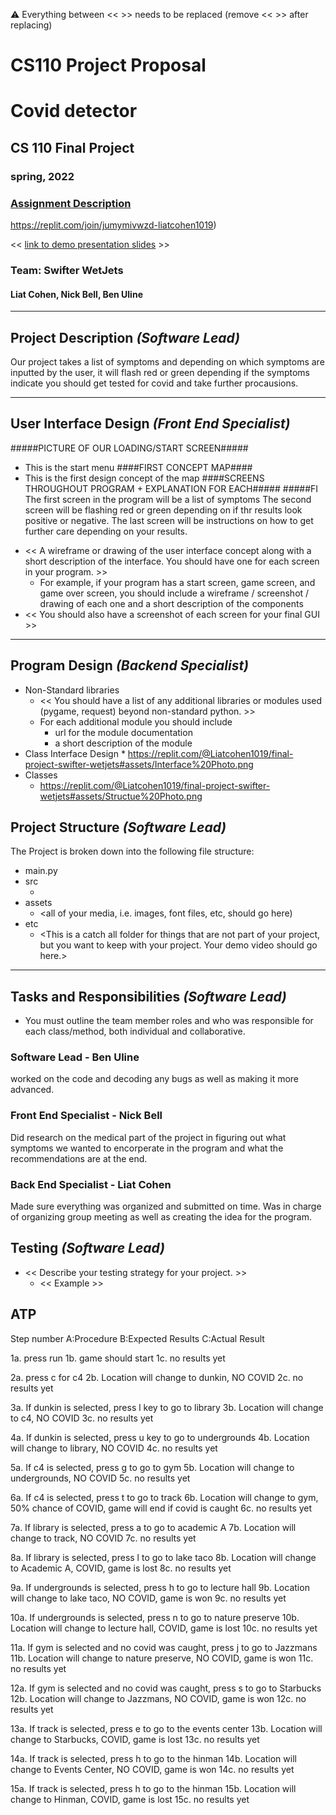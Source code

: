 :warning: Everything between << >> needs to be replaced (remove << >> after replacing)
# CS110 Project Proposal
# Covid detector
## CS 110 Final Project
### spring, 2022
### [Assignment Description](https://docs.google.com/document/d/1H4R6yLL7som1lglyXWZ04RvTp_RvRFCCBn6sqv-82ps/edit#)

https://replit.com/join/jumymivwzd-liatcohen1019)

<< [link to demo presentation slides](#) >>

### Team:  Swifter WetJets 
####  Liat Cohen, Nick Bell, Ben Uline 

***

## Project Description *(Software Lead)*

Our project takes a list of symptoms and depending on which symptoms are inputted by the user, it will flash red or green depending if the symptoms indicate you should get tested for covid and take further procausions. 
***    

## User Interface Design *(Front End Specialist)*
#####PICTURE OF OUR LOADING/START SCREEN#####
 - This is the start menu
####FIRST CONCEPT MAP####
- This is the first design concept of the map
####SCREENS THROUGHOUT PROGRAM + EXPLANATION FOR EACH#####
#####FI
The first screen in the program will be a list of symptoms
The second screen will be flashing red or green depending on if thr results look positive or negative. 
The last screen will be instructions on how to get further care depending on your results. 
* << A wireframe or drawing of the user interface concept along with a short description of the interface. You should have one for each screen in your program. >>
    * For example, if your program has a start screen, game screen, and game over screen, you should include a wireframe / screenshot / drawing of each one and a short description of the components
* << You should also have a screenshot of each screen for your final GUI >>

***        

## Program Design *(Backend Specialist)*

* Non-Standard libraries
    * << You should have a list of any additional libraries or modules used (pygame, request) beyond non-standard python. >>
    * For each additional module you should include
        * url for the module documentation
        * a short description of the module
* Class Interface Design
         * https://replit.com/@Liatcohen1019/final-project-swifter-wetjets#assets/Interface%20Photo.png
* Classes
   * https://replit.com/@Liatcohen1019/final-project-swifter-wetjets#assets/Structue%20Photo.png

## Project Structure *(Software Lead)*

The Project is broken down into the following file structure:

* main.py
* src
    * <all of your python files should go here>
* assets
    * <all of your media, i.e. images, font files, etc, should go here)
* etc
    * <This is a catch all folder for things that are not part of your project, but you want to keep with your project. Your demo video should go here.>

***

## Tasks and Responsibilities *(Software Lead)*

   * You must outline the team member roles and who was responsible for each class/method, both individual and collaborative.

### Software Lead - Ben Uline 
worked on the code and decoding any bugs as well as making it more advanced.

### Front End Specialist - Nick Bell
Did research on the medical part of the project in figuring out what symptoms we wanted to encorperate in the program and what the recommendations are at the end. 

### Back End Specialist - Liat Cohen 
Made sure everything was organized and submitted on time. Was in charge of organizing group meeting as well as creating the idea for the program. 

## Testing *(Software Lead)*

* << Describe your testing strategy for your project. >>
    * << Example >>

## ATP
Step number
A:Procedure
B:Expected Results
C:Actual Result

1a. press run 
1b. game should start
1c. no results yet 

2a. press c for c4 
2b. Location will change to dunkin, NO COVID
2c. no results yet 

3a. If dunkin is selected, press l key to go to library 
3b. Location will change to c4, NO COVID
3c. no results yet 

4a. If dunkin is selected, press u key to go to undergrounds
4b. Location will change to library, NO COVID
4c. no results yet 

5a. If c4 is selected, press g to go to gym 
5b. Location will change to undergrounds, NO COVID
5c. no results yet 

6a. If c4 is selected, press t to go to track
6b. Location will change to gym, 50% chance of COVID, game will end if covid is caught
6c. no results yet 

7a. If library is selected, press a to go to academic A 
7b. Location will change to track, NO COVID
7c. no results yet 

8a. If library is selected, press l to go to lake taco
8b. Location will change to Academic A, COVID, game is lost
8c. no results yet 

9a. If undergrounds is selected, press h to go to lecture hall 
9b. Location will change to lake taco, NO COVID, game is won
9c. no results yet 

10a. If undergrounds is selected, press n to go to nature preserve 
10b. Location will change to lecture hall, COVID, game is lost
10c. no results yet

11a. If gym is selected and no covid was caught, press j to go to Jazzmans  
11b. Location will change to nature preserve, NO COVID, game is won
11c. no results yet 

12a. If gym is selected and no covid was caught, press s to go to Starbucks  
12b. Location will change to Jazzmans, NO COVID, game is won
12c. no results yet 

13a. If track is selected, press e to go to the events center 
13b. Location will change to Starbucks, COVID, game is lost
13c. no results yet 

14a. If track is selected, press h to go to the hinman
14b. Location will change to Events Center, NO COVID, game is won
14c. no results yet 

15a. If track is selected, press h to go to the hinman
15b. Location will change to Hinman, COVID, game is lost
15c. no results yet 